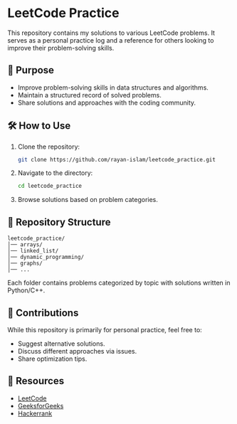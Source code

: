 # LeetCode Practice

This repository contains my solutions to various LeetCode problems. It serves as a personal practice log and a reference for others looking to improve their problem-solving skills.

## 📌 Purpose
- Improve problem-solving skills in data structures and algorithms.
- Maintain a structured record of solved problems.
- Share solutions and approaches with the coding community.

## 🛠️ How to Use
1. Clone the repository:
   ```sh
   git clone https://github.com/rayan-islam/leetcode_practice.git
   ```
2. Navigate to the directory:
   ```sh
   cd leetcode_practice
   ```
3. Browse solutions based on problem categories.

## 📂 Repository Structure
```
leetcode_practice/
│── arrays/
│── linked_list/
│── dynamic_programming/
│── graphs/
│── ...
```
Each folder contains problems categorized by topic with solutions written in Python/C++.

## 🚀 Contributions
While this repository is primarily for personal practice, feel free to:
- Suggest alternative solutions.
- Discuss different approaches via issues.
- Share optimization tips.

## 🔗 Resources
- [LeetCode](https://leetcode.com/)
- [GeeksforGeeks](https://www.geeksforgeeks.org/)
- [Hackerrank](https://www.hackerrank.com/)

